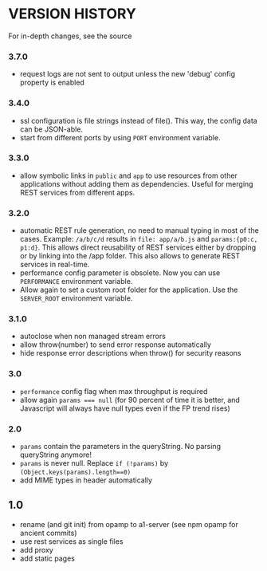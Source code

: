 # VERSION HISTORY 

For in-depth changes, see the source 
### 3.7.0
- request logs are not sent to output unless the new 'debug' config property is enabled

### 3.4.0
- ssl configuration is file strings instead of file(). This way, the config data can be JSON-able.
- start from different ports by using `PORT` environment variable.

### 3.3.0
- allow symbolic links in `public` and `app` to use resources from other applications without adding them as dependencies. Useful for merging REST services from different apps.

### 3.2.0
- automatic REST rule generation, no need to manual typing in most of the cases. Example: `/a/b/c/d` results in `file: app/a/b.js` and `params:{p0:c, p1:d}`. This allows direct reusability of REST services either by dropping or by linking into the /app folder. This also allows to generate REST services in real-time.
- performance config parameter is obsolete. Now you can use `PERFORMANCE` environment variable.
- Allow again to set a custom root folder for the application. Use the `SERVER_ROOT` environment variable.

### 3.1.0
- autoclose when non managed stream errors
- allow throw(number) to send error response automatically
- hide response error descriptions when throw() for security reasons

### 3.0
- `performance` config flag when max throughput is required
- allow again `params === null` (for 90 percent of time it is better, and Javascript will always have null types even if the FP trend rises)

### 2.0
- `params` contain the parameters in the queryString. No parsing queryString anymore!
- `params` is never null. Replace `if (!params)` by `(Object.keys(params).length==0)`
- add MIME types in header automatically

## 1.0
- rename (and git init) from opamp to a1-server (see npm opamp for ancient commits)
- use rest services as single files
- add proxy
- add static pages

